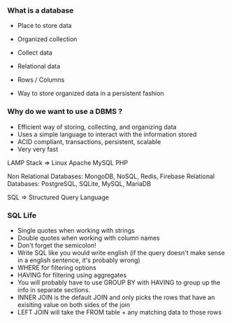 ### What is a database

- Place to store data
- Organized collection
- Collect data
- Relational data
- Rows / Columns

- Way to store organized data in a persistent fashion

### Why do we want to use a DBMS ?

- Efficient way of storing, collecting, and organizing data
- Uses a simple language to interact with the information stored
- ACID compliant, transactions, persistent, scalable
- Very very fast

LAMP Stack => Linux Apache MySQL PHP

Non Relational Databases: MongoDB, NoSQL, Redis, Firebase
Relational Databases: PostgreSQL, SQLite, MySQL, MariaDB

SQL => Structured Query Language

### SQL Life

- Single quotes when working with strings
- Double quotes when working with column names
- Don't forget the semicolon!
- Write SQL like you would write english (if the query doesn't make sense in a english sentence, it's probably wrong)
- WHERE for filtering options
- HAVING for filtering using aggregates
- You will probably have to use GROUP BY with HAVING to group up the info in separate sections.
- INNER JOIN is the default JOIN and only picks the rows that have an exisiting value on both sides of the join
- LEFT JOIN will take the FROM table + any matching data to those rows
